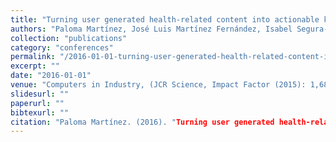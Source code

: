 ```yaml
---
title: "Turning user generated health-related content into actionable knowledge through text analytics services"
authors: "Paloma Martínez, José Luis Martínez Fernández, Isabel Segura-Bedmar, Julián Moreno-Schneider, Ricardo Revert , Adrián Luna"
collection: "publications"
category: "conferences"
permalink: "/2016-01-01-turning-user-generated-health-related-content-into-actionable-knowledge-through-text-analytics-services"
excerpt: ""
date: "2016-01-01"
venue: "Computers in Industry, (JCR Science, Impact Factor (2015): 1,685, Area: Computer Science/Interdisciplinary Applications, Rank: 44/104, Q2) 78, doi:10.1016/j.compind.2015.10.006, pp: 43-56"
slidesurl: ""
paperurl: ""
bibtexurl: ""
citation: "Paloma Martínez. (2016). "Turning user generated health-related content into actionable knowledge through text analytics services." *Computers in Industry, (JCR Science, Impact Factor (2015): 1,685, Area: Computer Science/Interdisciplinary Applications, Rank: 44/104, Q2) 78, doi:10.1016/j.compind.2015.10.006, pp: 43-56*."
---
```


